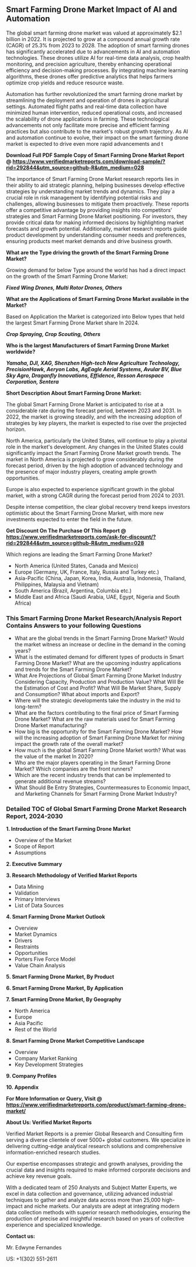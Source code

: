 <h2>Smart Farming Drone Market Impact of AI and Automation</h2><p>The global smart farming drone market was valued at approximately $2.1 billion in 2022. It is projected to grow at a compound annual growth rate (CAGR) of 25.3% from 2023 to 2028. The adoption of smart farming drones has significantly accelerated due to advancements in AI and automation technologies. These drones utilize AI for real-time data analysis, crop health monitoring, and precision agriculture, thereby enhancing operational efficiency and decision-making processes. By integrating machine learning algorithms, these drones offer predictive analytics that helps farmers optimize crop yields and reduce resource waste.</p><p>Automation has further revolutionized the smart farming drone market by streamlining the deployment and operation of drones in agricultural settings. Automated flight paths and real-time data collection have minimized human intervention, reduced operational costs, and increased the scalability of drone applications in farming. These technological advancements not only facilitate more precise and efficient farming practices but also contribute to the market's robust growth trajectory. As AI and automation continue to evolve, their impact on the smart farming drone market is expected to drive even more rapid advancements and t</p><p id="" class=""><strong>Download Full PDF Sample Copy of Smart Farming Drone Market Report @ <a href="https://www.verifiedmarketreports.com/download-sample/?rid=292844&utm_source=github-R&utm_medium=028" target="_blank">https://www.verifiedmarketreports.com/download-sample/?rid=292844&utm_source=github-R&utm_medium=028</a></strong></p><p>The importance of&nbsp;Smart Farming Drone Market research reports lies in their ability to aid strategic planning, helping businesses develop effective strategies by understanding market trends and dynamics. They play a crucial role in risk management by identifying potential risks and challenges, allowing businesses to mitigate them proactively. These reports offer a competitive advantage by providing insights into competitors' strategies and Smart Farming Drone Market positioning. For investors, they provide critical data for making informed decisions by highlighting market forecasts and growth potential. Additionally, market research reports guide product development by understanding consumer needs and preferences, ensuring products meet market demands and drive business growth.</p><p><strong>What are the&nbsp;Type driving the growth of the Smart Farming Drone Market?</strong></p><p id="" class="">Growing demand for below Type around the world has had a direct impact on the growth of the Smart Farming Drone Market:</p><em><strong>Fixed Wing Drones, Multi Rotor Drones, Others</strong></em></p><strong>What are the&nbsp;Applications&nbsp;of Smart Farming Drone Market available in the Market?</strong></p><p id="" class="">Based on Application the Market is categorized into Below types that held the largest Smart Farming Drone Market share In 2024.</p><em><strong>Crop Spraying, Crop Scouting, Others</strong></em></p><strong>Who is the largest Manufacturers of Smart Farming Drone Market worldwide?</strong></p><p><em><strong>Yamaha, DJI, XAG, Shenzhen High-tech New Agriculture Technology, PrecisionHawk, Aeryon Labs, AgEagle Aerial Systems, Avular BV, Blue Sky Agro, Draganfly Innovations, Effidence, Resson Aerospace Corporation, Sentera</strong></em></p><p id="" class=""><strong>Short Description About Smart Farming Drone Market:</strong></p><p>The global Smart Farming Drone Market is anticipated to rise at a considerable rate during the forecast period, between 2023 and 2031. In 2022, the market is growing steadily, and with the increasing adoption of strategies by key players, the market is expected to rise over the projected horizon.</p><p>North America, particularly the United States, will continue to play a pivotal role in the market's development. Any changes in the United States could significantly impact the Smart Farming Drone Market growth trends. The market in North America is projected to grow considerably during the forecast period, driven by the high adoption of advanced technology and the presence of major industry players, creating ample growth opportunities.</p><p>Europe is also expected to experience significant growth in the global market, with a strong CAGR during the forecast period from 2024 to 2031.</p><p>Despite intense competition, the clear global recovery trend keeps investors optimistic about the Smart Farming Drone Market, with more new investments expected to enter the field in the future.</p><p id="" class=""><strong>Get Discount On The Purchase Of This Report @ <a href="https://www.verifiedmarketreports.com/ask-for-discount/?rid=292844&utm_source=github-R&utm_medium=028" target="_blank">https://www.verifiedmarketreports.com/ask-for-discount/?rid=292844&utm_source=github-R&utm_medium=028</a></strong></p>Which regions are leading the Smart Farming Drone Market?</p><ul><li>North America (United States, Canada and Mexico)</li><li>Europe (Germany, UK, France, Italy, Russia and Turkey etc.)</li><li>Asia-Pacific (China, Japan, Korea, India, Australia, Indonesia, Thailand, Philippines, Malaysia and Vietnam)</li><li>South America (Brazil, Argentina, Columbia etc.)</li><li>Middle East and Africa (Saudi Arabia, UAE, Egypt, Nigeria and South Africa)</li></ul><h3 id="" class="">This Smart Farming Drone Market Research/Analysis Report Contains Answers to your following Questions</h3><ul><li>What are the global trends in the Smart Farming Drone Market? Would the market witness an increase or decline in the demand in the coming years?</li><li>What is the estimated demand for different types of products in Smart Farming Drone Market? What are the upcoming industry applications and trends for the Smart Farming Drone Market?</li><li>What Are Projections of Global Smart Farming Drone Market Industry Considering Capacity, Production and Production Value? What Will Be the Estimation of Cost and Profit? What Will Be Market Share, Supply and Consumption? What about imports and Export?</li><li>Where will the strategic developments take the industry in the mid to long-term?</li><li>What are the factors contributing to the final price of Smart Farming Drone Market? What are the raw materials used for Smart Farming Drone Market manufacturing?</li><li>How big is the opportunity for the Smart Farming Drone Market? How will the increasing adoption of Smart Farming Drone Market for mining impact the growth rate of the overall market?</li><li>How much is the global Smart Farming Drone Market worth? What was the value of the market In 2020?</li><li>Who are the major players operating in the Smart Farming Drone Market? Which companies are the front runners?</li><li>Which are the recent industry trends that can be implemented to generate additional revenue streams?</li><li>What Should Be Entry Strategies, Countermeasures to Economic Impact, and Marketing Channels for Smart Farming Drone Market Industry?</li></ul><h3 id="" class="">Detailed TOC of Global Smart Farming Drone Market Research Report, 2024-2030</h3><p id="" class=""><strong>1. Introduction of the Smart Farming Drone Market</strong></p><ul><li>Overview of the Market</li><li>Scope of Report</li><li>Assumptions</li></ul><p id="" class=""><strong>2. Executive Summary</strong></p><p id="" class=""><strong>3. Research Methodology of Verified Market Reports</strong></p><ul><li>Data Mining</li><li>Validation</li><li>Primary Interviews</li><li>List of Data Sources</li></ul><p id="" class=""><strong>4. Smart Farming Drone Market Outlook</strong></p><ul><li>Overview</li><li>Market Dynamics</li><li>Drivers</li><li>Restraints</li><li>Opportunities</li><li>Porters Five Force Model</li><li>Value Chain Analysis</li></ul><p id="" class=""><strong>5. Smart Farming Drone Market, By Product</strong></p><p id="" class=""><strong>6. Smart Farming Drone Market, By Application</strong></p><p id="" class=""><strong>7. Smart Farming Drone Market, By Geography</strong></p><ul><li>North America</li><li>Europe</li><li>Asia Pacific</li><li>Rest of the World</li></ul><p id="" class=""><strong>8. Smart Farming Drone Market Competitive Landscape</strong></p><ul><li>Overview</li><li>Company Market Ranking</li><li>Key Development Strategies</li></ul><p id="" class=""><strong>9. Company Profiles</strong></p><p id="" class=""><strong>10. Appendix</strong></p><p id="" class=""><strong>For More Information or Query, Visit @ <a href="https://www.verifiedmarketreports.com/product/smart-farming-drone-market/" target="_blank">https://www.verifiedmarketreports.com/product/smart-farming-drone-market/</a></strong></p><p id="" class=""><strong>About Us: Verified Market Reports</strong></p><p id="" class="">Verified Market Reports is a premier Global Research and Consulting firm serving a diverse clientele of over 5000+ global customers. We specialize in delivering cutting-edge analytical research solutions and comprehensive information-enriched research studies.</p><p id="" class="">Our expertise encompasses strategic and growth analyses, providing the crucial data and insights required to make informed corporate decisions and achieve key revenue goals.</p><p id="" class="">With a dedicated team of 250 Analysts and Subject Matter Experts, we excel in data collection and governance, utilizing advanced industrial techniques to gather and analyze data across more than 25,000 high-impact and niche markets. Our analysts are adept at integrating modern data collection methods with superior research methodologies, ensuring the production of precise and insightful research based on years of collective experience and specialized knowledge.</p><p id="" class=""><strong>Contact us:</strong></p><p id="" class="">Mr. Edwyne Fernandes</p><p id="" class="">US: +1(302) 551-2611</p>